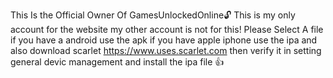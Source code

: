 This Is the Official Owner Of GamesUnlockedOnline🔓
This is my only account for the website my other account is not for this!
Please Select A file if you have a android use the apk if you have apple iphone use the ipa and also download scarlet https://www.uses.scarlet.com
then verify it in setting general devic management and install the ipa file 👍
